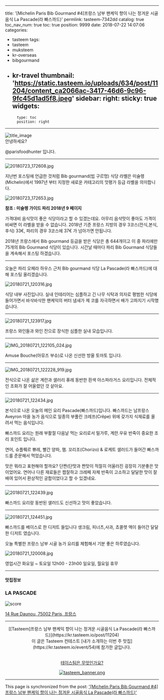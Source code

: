 
---
title: '[Michelin Paris Bib Gourmand #4]프랑스 남부 팬케익 향이 나는 정겨운 시골음식  La Pascade(라 빠스까드)'
permlink: tasteem-7342dd
catalog: true
toc_nav_num: true
toc: true
position: 9999
date: 2018-07-22 14:07:06
categories:
- tasteem
tags:
- tasteem
- muksteem
- kr-overseas
- bibgourmand
- kr-travel
thumbnail: 'https://static.tasteem.io/uploads/634/post/11204/content_ca2066ac-3417-46d6-9c96-9fc45d1ad5f8.jpeg'
sidebar:
    right:
        sticky: true
widgets:
    -
        type: toc
        position: right
---


![title_image](https://static.tasteem.io/uploads/634/post/11204/content_ca2066ac-3417-46d6-9c96-9fc45d1ad5f8.jpeg)
<br/>
안녕하세요?

@parisfoodhunter 입니다.


* * *

![20180723_172608.jpg](https://cdn.steemitimages.com/DQmeAi9M8chXmYExo3hRA5oBXyjg3D4Ra1SyfNnUrY5iMSw/20180723_172608.jpg)

지난번 포스팅에 언급한 것처럼 Bib gourmand(빕 구르멍) 식당 라벨은 미슐렝(Michelin)에서 1997년 부터 지정한 새로운 카테고리의 맛평가 등급 라벨을 의미합니다.


![20180723_172653.jpg](https://cdn.steemitimages.com/DQmQFGhpdpgT82giKhyLweACf4uDADwQxBwzWAaRqBLm9P4/20180723_172653.jpg)

**참조 : 미슐렝 가이드 파리 2018년 9 페이지**

가격대비 음식맛이 좋은 식당이라고 할 수 있겠는데요. 아무리 음삭맛이 좋아도 가격이 비싸면 이 라벨을 받을 수 없습니다. 
2018년 기준 프랑스 지방의 경우 3코스(전식,본식,후식) 33€,  파리의 경우 3코스에 37€ 가 넘아가면 안됩니다.

2018년 프랑스에서 Bib gourmand  등급을 받은 식당은 총 644개이고 이 중 파리에만 75개의 Bib Gourmand 식당이 있습니다. 
시간날 때마다 파리 Bib Gourmand 식당들을 계속해서 포스팅 하겠습니다. 


* * *

오늘은 파리 오페라 하우스 근처 Bib gourmand 식당 La Pascade(라 빠스까드)에 대해  포스팅 올리겠습니다.

![20180721_120316.jpg](https://static.tasteem.io/uploads/image/image/38591/content_e2281c9b-9613-4a77-953e-2262e4e6d8f3.jpeg)

식당 내부 사진입니다. 실내 인테리어는 심플하고 긴 나무 식탁과 의자로 평범한 식당에 들어가면서 바삭바삭한 팬케익의 버터 냄새가 제 코를 자극하면서 배가 고파지기 시작했습니다.


* * *


![20180721_123917.jpg](https://static.tasteem.io/uploads/image/image/38763/content_4a89666f-d5b2-4d66-b896-924f111e544b.jpeg)

프랑스 와인들과 와인 잔으로 장식한 심플한 실내 모습입니다.


* * *


![IMG_20180721_122105_024.jpg](https://static.tasteem.io/uploads/image/image/38773/content_e2281c9b-9613-4a77-953e-2262e4e6d8f3.jpeg)

Amuse Bouche(아뮤즈 부슈)로 나온 신선한 방울 토마토 입니다. 


* * *


![IMG_20180721_122228_919.jpg](https://static.tasteem.io/uploads/image/image/38774/content_e2281c9b-9613-4a77-953e-2262e4e6d8f3.jpeg)

전식으로 나온 삶은 계란과 샐러리 퓨레 동반한 흰색 아스파라거스 요리입니다. 전체적인 조화가 잘 어울렸던 것 샅아요.


* * *


![20180721_122434.jpg](https://static.tasteem.io/uploads/image/image/38776/content_4a89666f-d5b2-4d66-b896-924f111e544b.jpeg)

본식으로 나온 오늘의 메인 요리 Pascade(빠스까드)입니다.
빠스까드는 남프랑스 Aveyron 마을 농가 음식으로 일종의 부풀린 크레프(Crêpe) 위에 갖가지 식재료를 올려서 먹는 음식입니다.

빠스까드 요리는 원래 부활절 다음날 먹는 요리로서  밀가루, 계란.우유 반죽이 중요한 조리 포인트 입니다.

연어, 슈플뤠르 쀼레, 빨간 양파, 햄. 꼬리조(Chorizo) & 로케트 샐러드가 들어간 빠스까드를 준문해서 먹었습니다. 

맛은 뭐라고 표현해야 할까요?  단짠(단맛과 짠맛이 적절히 어울러진 굉장히 기분좋은 맛이었어요.
연어나 다른  재료들은 짭잘하고 크레페 자체 반죽이 고소하고 달달한 맛이 잘 배여 있어서 환상적인 궁합이었다고 할 수 있겠네요.


* * *


![20180721_122439.jpg](https://cdn.steemitimages.com/DQmXGLRXLFWRkexvW9ZonMPYQ9qCKt8eqwkBiKEZBPmg7NQ/20180721_122439.jpg)

빠스까드 요리랑 동반된 샐러드도 신선하고 맛이 좋았습니다.


* * *


![20180721_124451.jpg](https://static.tasteem.io/uploads/image/image/39087/content_e2281c9b-9613-4a77-953e-2262e4e6d8f3.jpeg)

빠스까드를 베이스로 한 디저트 들입니다
생크림, 피너츠,사과, 쵸콜렛 액이 들어간 달달한 디저트 였습니다.

오늘 특별한 프랑스 남부 시골 농가 요리를 체험해서 기분 좋은 하루였습니다. 

![20180721_120008.jpg](https://cdn.steemitimages.com/DQmUnwkUUehA81HygeqneQ5Ubu43z6eHudhpKQwBKhdBgsL/20180721_120008.jpg)

영업시간 화요일 ~ 토요일  12h00 - 23h00
                 일요일, 월요일 휴무






---------------------
#### 맛집정보
### LA PASCADE
![score](https://static.tasteem.io/images/steem/3Crowns.png)

[14 Rue Daunou, 75002 Paris, 프랑스](https://kr.tasteem.io/post/11204#map)

-----------------------------------------
<center>[[Tasteem]프랑스 남부 팬케익 향이 나는 정겨운 시골음식  La Pascade(라 빠스까드)](https://kr.tasteem.io/post/11204)
<br/>이 글은 Tasteem 컨테스트
 [내가 소개하는  이번 주 맛집](https://kr.tasteem.io/event/54)에 참가한 글입니다.

<br/>[테이스팀은 무엇인가요?](https://kr.tasteem.io/about)

[![tasteem_banner.png](https://static.tasteem.io/images/tasteem_banner_v3.png)](https://kr.tasteem.io)</center>

- - -

This page is synchronized from the post: ['[Michelin Paris Bib Gourmand #4]프랑스 남부 팬케익 향이 나는 정겨운 시골음식  La Pascade(라 빠스까드)'](https://steemit.com/@parisfoodhunter/tasteem-7342dd)
